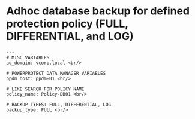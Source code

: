 # Adhoc database backup for defined protection policy (FULL, DIFFERENTIAL, and LOG)
````
---
# MISC VARIABLES
ad_domain: vcorp.local <br/>

# POWERPROTECT DATA MANAGER VARIABLES
ppdm_host: ppdm-01 <br/>

# LIKE SEARCH FOR POLICY NAME
policy_name: Policy-DB01 <br/>

# BACKUP TYPES: FULL, DIFFERENTIAL, LOG
backup_type: FULL <br/>
````